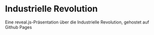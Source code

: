 # Industrielle Revolution

Eine reveal.js-Präsentation über die Industrielle Revolution, gehostet auf Github Pages
